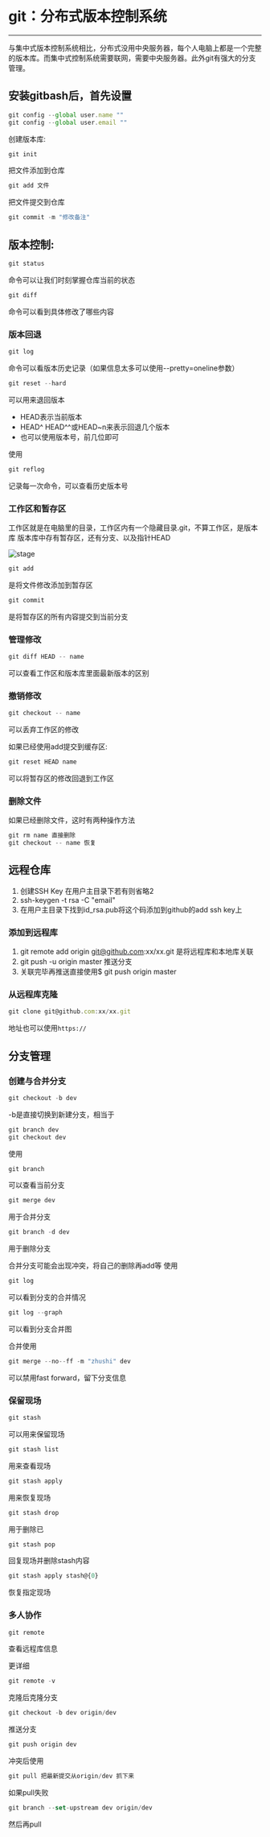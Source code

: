 # git：分布式版本控制系统
<hr>

与集中式版本控制系统相比，分布式没用中央服务器，每个人电脑上都是一个完整的版本库。而集中式控制系统需要联网，需要中央服务器。此外git有强大的分支管理。

## 安装gitbash后，首先设置

```javascript
git config --global user.name ""
git config --global user.email ""
```

创建版本库:

```javascript
git init
```

把文件添加到仓库

```javascript
git add 文件
```

把文件提交到仓库

```javascript
git commit -m "修改备注"
```

## 版本控制:

```javascript
git status
```

命令可以让我们时刻掌握仓库当前的状态

```javascript
git diff
```

命令可以看到具体修改了哪些内容

### 版本回退

```javascript
git log
```

命令可以看版本历史记录（如果信息太多可以使用--pretty=oneline参数）

```javascript
git reset --hard
```

可以用来退回版本

* HEAD表示当前版本
* HEAD^ HEAD^^或HEAD~n来表示回退几个版本
* 也可以使用版本号，前几位即可

使用

```javascript
git reflog
```

记录每一次命令，可以查看历史版本号

### 工作区和暂存区

工作区就是在电脑里的目录，工作区内有一个隐藏目录.git，不算工作区，是版本库
版本库中存有暂存区，还有分支、以及指针HEAD

![stage](static/img/stage.png)

```javascript
git add
```

是将文件修改添加到暂存区

```javascript
git commit
```

是将暂存区的所有内容提交到当前分支

### 管理修改

```javascript
git diff HEAD -- name
```

可以查看工作区和版本库里面最新版本的区别

### 撤销修改

```javascript
git checkout -- name
```

可以丢弃工作区的修改

如果已经使用add提交到缓存区:

```javascript
git reset HEAD name
```

可以将暂存区的修改回退到工作区

### 删除文件

如果已经删除文件，这时有两种操作方法

```javascript
git rm name 直接删除
git checkout -- name 恢复
```

## 远程仓库

1. 创建SSH Key 在用户主目录下若有则省略2
1. ssh-keygen -t rsa -C "email"
1. 在用户主目录下找到id_rsa.pub将这个码添加到github的add ssh key上

### 添加到远程库

1. git remote add origin git@github.com:xx/xx.git 是将远程库和本地库关联
1. git push -u origin master 推送分支
1. 关联完毕再推送直接使用$ git push origin master

### 从远程库克隆

```javascript
git clone git@github.com:xx/xx.git
```

地址也可以使用`https://`

## 分支管理

### 创建与合并分支

```javascript
git checkout -b dev
```

-b是直接切换到新建分支，相当于

```javascript
git branch dev
git checkout dev
```

使用

```javascript
git branch
```

可以查看当前分支

```javascript
git merge dev
```

用于合并分支

```javascript
git branch -d dev
```

用于删除分支

合并分支可能会出现冲突，将自己的删除再add等
使用

```javascript
git log
```

可以看到分支的合并情况

```javascript
git log --graph
```

可以看到分支合并图

合并使用

```javascript
git merge --no--ff -m "zhushi" dev
```

可以禁用fast forward，留下分支信息

### 保留现场

```javascript
git stash
```

可以用来保留现场

```javascript
git stash list
```

用来查看现场

```javascript
git stash apply
```

用来恢复现场

```javascript
git stash drop
```

用于删除已

```javascript
git stash pop
```

回复现场并删除stash内容

```javascript
git stash apply stash@{0}
```

恢复指定现场

### 多人协作

```javascript
git remote
```

查看远程库信息

更详细

```javascript
git remote -v
```

克隆后克隆分支

```javascript
git checkout -b dev origin/dev
```

推送分支

```javascript
git push origin dev
```

冲突后使用

```javascript
git pull 把最新提交从origin/dev 抓下来
```

如果pull失败

```javascript
git branch --set-upstream dev origin/dev
```

然后再pull